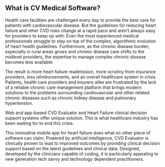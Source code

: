 ## What is CV Medical Software?

Health care facilities are challenged every day to provide the best care for patients with cardiovascular disease. But the guidelines for reducing heart failure and other CVD risks change at a rapid pace and aren’t always easy for providers to keep up with. Even the most experienced medical professionals struggle to stay on top of the complex, algorithmic evolution of heart health guidelines. Furthermore, as the chronic disease burden, especially in rural areas grows and chronic disease care shifts to the midlevel providers, the expertise to manage complex chronic disease becomes less available.

The result is more heart failure readmission, more scrutiny from insurance providers, less reimbursements, and an overall healthcare system in crisis. Patients, health care providers and insurers alike are frustrated by the lack of a reliable chronic care management platform that brings modern solutions to the problems surrounding cardiovascular and other related chronic diseases such as chronic kidney disease and pulmonary hypertension.

Web and app-based CVD Evaluator and Heart Failure clinical decision support systems offer unique solution. This is what healthcare industry has been waiting for to end this crisis.

This innovative mobile app for heart failure does what no other piece of software can claim. Powered by artificial intelligence, CVD Evaluator is clinically proven to lead to improved outcomes by providing clinical decision support based on the latest guidelines and clinical data.
Designed, developed by the clinicians capable of coding, it is particularly appealing to new generation tech savvy and technology dependent practitioners.
